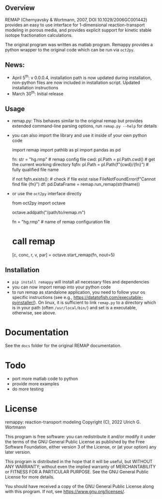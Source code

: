 

## Overview

REMAP (Chernyavsky & Wortmann, 2007, DOI 10.1029/2006GC001442)
provides an easy to use interface for 1-dimensional reaction-transport
modeling in porous media, and provides explicit support for kinetic
stable isotope fractionation calculations.

The original program was written as matlab program. Remappy provides a python wrapper to the original code which can be run via `oct2py`. 


## News:

-   April 5<sup>th</sup>: v 0.0.0.4, installation path is now updated during
    installation, non-python files are now included in installation
    script. Updated installation instructions
-   March 30<sup>th</sup>: Initial release


## Usage

-   remap.py: This behaves similar to the original remap but provides extended command-line parsing options, run `remap.py --help` for details
-   you can also import the library and use it inside of your own python code

    import remap
    import pathlib as pl
    import pandas as pd
    
    fn: str = "hg.rmp"  # remap config file
    cwd: pl.Path = pl.Path.cwd()  # get the current working directory
    fqfn: pl.Path = pl.Path(f"{cwd}/{fn}")  # fully qualified file name
    
    if not fqfn.exists():  # check if file exist
        raise FileNotFoundError(f"Cannot find file {fn}")
    df: pd.DataFrame = remap.run_remap(str(fname))

-   or use the `oct2py` interface directly

    from oct2py import octave
    
    octave.addpath("/path/to/remap.m")
    
    fn = "hg.rmp"  # name of remap configuration file
    # call remap
    [c, conc, r, v, par] = octave.start_remap(fn, nout=5)


## Installation

-   `pip install remappy` will install all necessary files and dependencies
-   you can now import remap into your python code
-   to run remap as standalone application, you need to follow your os
    specific instructions (see e.g.,
    <https://datatofish.com/executable-pyinstaller/>). On linux, it is
    sufficient to link `remap.py` to a directory which is in your path
    (often `/usr/local/bin/`) and set is a executable, otherwise, see
    above.


# Documentation

See the `docs` folder for the original REMAP documentation.


# Todo

-   port more matlab code to python
-   provide more examples
-   do more testing


# License

remappy: reaction-transport modeling 
Copyright (C), 2022 Ulrich G. Wortmann

This program is free software: you can redistribute it and/or modify
it under the terms of the GNU General Public License as published by
the Free Software Foundation, either version 3 of the License, or
(at your option) any later version.

This program is distributed in the hope that it will be useful,
but WITHOUT ANY WARRANTY; without even the implied warranty of
MERCHANTABILITY or FITNESS FOR A PARTICULAR PURPOSE. See the
GNU General Public License for more details.

You should have received a copy of the GNU General Public License
along with this program. If not, see <https://www.gnu.org/licenses/>.

